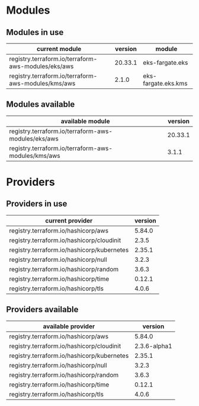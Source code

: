 # Modules

## Modules in use

current module | version | module
-------------- | ------- | ------
registry.terraform.io/terraform-aws-modules/eks/aws | 20.33.1 | eks-fargate.eks
registry.terraform.io/terraform-aws-modules/kms/aws | 2.1.0 | eks-fargate.eks.kms

## Modules available

available module | version
---------------- | -------
registry.terraform.io/terraform-aws-modules/eks/aws | 20.33.1
registry.terraform.io/terraform-aws-modules/kms/aws | 3.1.1

# Providers

## Providers in use

current provider | version
---------------- | -------
registry.terraform.io/hashicorp/aws | 5.84.0
registry.terraform.io/hashicorp/cloudinit | 2.3.5
registry.terraform.io/hashicorp/kubernetes | 2.35.1
registry.terraform.io/hashicorp/null | 3.2.3
registry.terraform.io/hashicorp/random | 3.6.3
registry.terraform.io/hashicorp/time | 0.12.1
registry.terraform.io/hashicorp/tls | 4.0.6

## Providers available

available provider | version
------------------ | -------
registry.terraform.io/hashicorp/aws | 5.84.0
registry.terraform.io/hashicorp/cloudinit | 2.3.6-alpha1
registry.terraform.io/hashicorp/kubernetes | 2.35.1
registry.terraform.io/hashicorp/null | 3.2.3
registry.terraform.io/hashicorp/random | 3.6.3
registry.terraform.io/hashicorp/time | 0.12.1
registry.terraform.io/hashicorp/tls | 4.0.6
